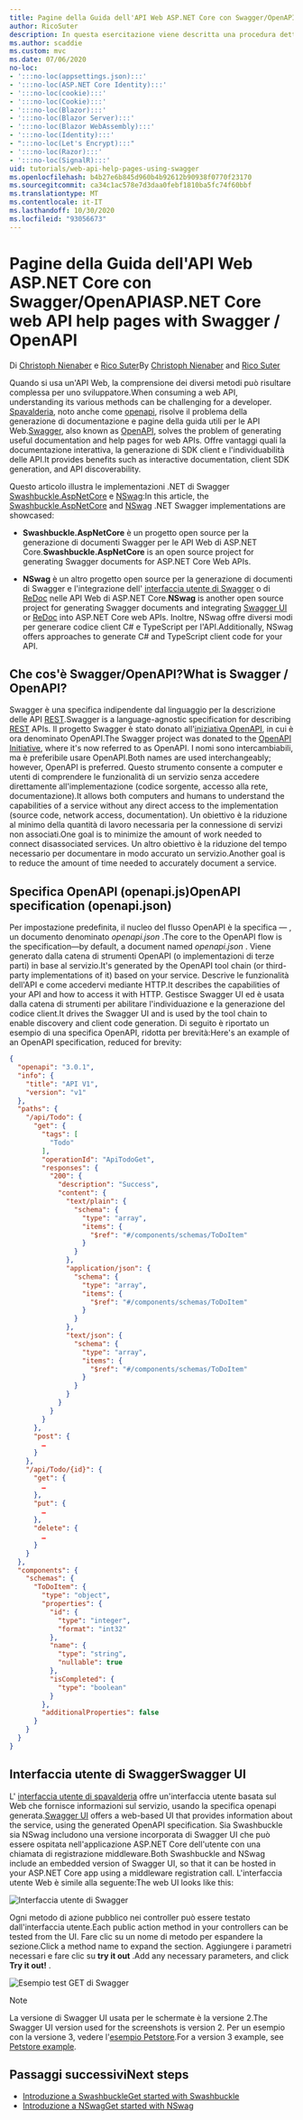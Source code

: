 ```yaml
---
title: Pagine della Guida dell'API Web ASP.NET Core con Swagger/OpenAPI
author: RicoSuter
description: In questa esercitazione viene descritta una procedura dettagliata per aggiungere Swagger e generare la documentazione e le pagine della Guida di un'app API Web.
ms.author: scaddie
ms.custom: mvc
ms.date: 07/06/2020
no-loc:
- ':::no-loc(appsettings.json):::'
- ':::no-loc(ASP.NET Core Identity):::'
- ':::no-loc(cookie):::'
- ':::no-loc(Cookie):::'
- ':::no-loc(Blazor):::'
- ':::no-loc(Blazor Server):::'
- ':::no-loc(Blazor WebAssembly):::'
- ':::no-loc(Identity):::'
- ":::no-loc(Let's Encrypt):::"
- ':::no-loc(Razor):::'
- ':::no-loc(SignalR):::'
uid: tutorials/web-api-help-pages-using-swagger
ms.openlocfilehash: b4b27e6b845d960b4b92612b90938f0770f23170
ms.sourcegitcommit: ca34c1ac578e7d3daa0febf1810ba5fc74f60bbf
ms.translationtype: MT
ms.contentlocale: it-IT
ms.lasthandoff: 10/30/2020
ms.locfileid: "93056673"
---
```

# <a name="aspnet-core-web-api-help-pages-with-swagger--openapi"></a><span data-ttu-id="76960-103">Pagine della Guida dell'API Web ASP.NET Core con Swagger/OpenAPI</span><span class="sxs-lookup"><span data-stu-id="76960-103">ASP.NET Core web API help pages with Swagger / OpenAPI</span></span>

<span data-ttu-id="76960-104">Di [Christoph Nienaber](https://twitter.com/zuckerthoben) e [Rico Suter](https://blog.rsuter.com/)</span><span class="sxs-lookup"><span data-stu-id="76960-104">By [Christoph Nienaber](https://twitter.com/zuckerthoben) and [Rico Suter](https://blog.rsuter.com/)</span></span>

<span data-ttu-id="76960-105">Quando si usa un'API Web, la comprensione dei diversi metodi può risultare complessa per uno sviluppatore.</span><span class="sxs-lookup"><span data-stu-id="76960-105">When consuming a web API, understanding its various methods can be challenging for a developer.</span></span> <span data-ttu-id="76960-106">[Spavalderia](https://swagger.io/), noto anche come [openapi](https://www.openapis.org/), risolve il problema della generazione di documentazione e pagine della guida utili per le API Web.</span><span class="sxs-lookup"><span data-stu-id="76960-106">[Swagger](https://swagger.io/), also known as [OpenAPI](https://www.openapis.org/), solves the problem of generating useful documentation and help pages for web APIs.</span></span> <span data-ttu-id="76960-107">Offre vantaggi quali la documentazione interattiva, la generazione di SDK client e l'individuabilità delle API.</span><span class="sxs-lookup"><span data-stu-id="76960-107">It provides benefits such as interactive documentation, client SDK generation, and API discoverability.</span></span>

<span data-ttu-id="76960-108">Questo articolo illustra le implementazioni .NET di Swagger [Swashbuckle.AspNetCore](https://github.com/domaindrivendev/Swashbuckle.AspNetCore) e [NSwag](https://github.com/RicoSuter/NSwag):</span><span class="sxs-lookup"><span data-stu-id="76960-108">In this article, the [Swashbuckle.AspNetCore](https://github.com/domaindrivendev/Swashbuckle.AspNetCore) and [NSwag](https://github.com/RicoSuter/NSwag) .NET Swagger implementations are showcased:</span></span>

* <span data-ttu-id="76960-109">**Swashbuckle.AspNetCore** è un progetto open source per la generazione di documenti Swagger per le API Web di ASP.NET Core.</span><span class="sxs-lookup"><span data-stu-id="76960-109">**Swashbuckle.AspNetCore** is an open source project for generating Swagger documents for ASP.NET Core Web APIs.</span></span>

* <span data-ttu-id="76960-110">**NSwag** è un altro progetto open source per la generazione di documenti di Swagger e l'integrazione dell' [interfaccia utente di Swagger](https://swagger.io/swagger-ui/) o di [ReDoc](https://github.com/Rebilly/ReDoc) nelle API Web di ASP.NET Core.</span><span class="sxs-lookup"><span data-stu-id="76960-110">**NSwag** is another open source project for generating Swagger documents and integrating [Swagger UI](https://swagger.io/swagger-ui/) or [ReDoc](https://github.com/Rebilly/ReDoc) into ASP.NET Core web APIs.</span></span> <span data-ttu-id="76960-111">Inoltre, NSwag offre diversi modi per generare codice client C# e TypeScript per l'API.</span><span class="sxs-lookup"><span data-stu-id="76960-111">Additionally, NSwag offers approaches to generate C# and TypeScript client code for your API.</span></span>

## <a name="what-is-swagger--openapi"></a><span data-ttu-id="76960-112">Che cos'è Swagger/OpenAPI?</span><span class="sxs-lookup"><span data-stu-id="76960-112">What is Swagger / OpenAPI?</span></span>

<span data-ttu-id="76960-113">Swagger è una specifica indipendente dal linguaggio per la descrizione delle API [REST](https://en.wikipedia.org/wiki/Representational_state_transfer).</span><span class="sxs-lookup"><span data-stu-id="76960-113">Swagger is a language-agnostic specification for describing [REST](https://en.wikipedia.org/wiki/Representational_state_transfer) APIs.</span></span> <span data-ttu-id="76960-114">Il progetto Swagger è stato donato all'[iniziativa OpenAPI](https://www.openapis.org/), in cui è ora denominato OpenAPI.</span><span class="sxs-lookup"><span data-stu-id="76960-114">The Swagger project was donated to the [OpenAPI Initiative](https://www.openapis.org/), where it's now referred to as OpenAPI.</span></span> <span data-ttu-id="76960-115">I nomi sono intercambiabili, ma è preferibile usare OpenAPI.</span><span class="sxs-lookup"><span data-stu-id="76960-115">Both names are used interchangeably; however, OpenAPI is preferred.</span></span> <span data-ttu-id="76960-116">Questo strumento consente a computer e utenti di comprendere le funzionalità di un servizio senza accedere direttamente all'implementazione (codice sorgente, accesso alla rete, documentazione).</span><span class="sxs-lookup"><span data-stu-id="76960-116">It allows both computers and humans to understand the capabilities of a service without any direct access to the implementation (source code, network access, documentation).</span></span> <span data-ttu-id="76960-117">Un obiettivo è la riduzione al minimo della quantità di lavoro necessaria per la connessione di servizi non associati.</span><span class="sxs-lookup"><span data-stu-id="76960-117">One goal is to minimize the amount of work needed to connect disassociated services.</span></span> <span data-ttu-id="76960-118">Un altro obiettivo è la riduzione del tempo necessario per documentare in modo accurato un servizio.</span><span class="sxs-lookup"><span data-stu-id="76960-118">Another goal is to reduce the amount of time needed to accurately document a service.</span></span>

## <a name="openapi-specification-openapijson"></a><span data-ttu-id="76960-119">Specifica OpenAPI (openapi.js)</span><span class="sxs-lookup"><span data-stu-id="76960-119">OpenAPI specification (openapi.json)</span></span>

<span data-ttu-id="76960-120">Per impostazione predefinita, il nucleo del flusso OpenAPI è la specifica &mdash; , un documento denominato *openapi.json* .</span><span class="sxs-lookup"><span data-stu-id="76960-120">The core to the OpenAPI flow is the specification&mdash;by default, a document named *openapi.json* .</span></span> <span data-ttu-id="76960-121">Viene generato dalla catena di strumenti OpenAPI (o implementazioni di terze parti) in base al servizio.</span><span class="sxs-lookup"><span data-stu-id="76960-121">It's generated by the OpenAPI tool chain (or third-party implementations of it) based on your service.</span></span> <span data-ttu-id="76960-122">Descrive le funzionalità dell'API e come accedervi mediante HTTP.</span><span class="sxs-lookup"><span data-stu-id="76960-122">It describes the capabilities of your API and how to access it with HTTP.</span></span> <span data-ttu-id="76960-123">Gestisce Swagger UI ed è usata dalla catena di strumenti per abilitare l'individuazione e la generazione del codice client.</span><span class="sxs-lookup"><span data-stu-id="76960-123">It drives the Swagger UI and is used by the tool chain to enable discovery and client code generation.</span></span> <span data-ttu-id="76960-124">Di seguito è riportato un esempio di una specifica OpenAPI, ridotta per brevità:</span><span class="sxs-lookup"><span data-stu-id="76960-124">Here's an example of an OpenAPI specification, reduced for brevity:</span></span>

```json
{
  "openapi": "3.0.1",
  "info": {
    "title": "API V1",
    "version": "v1"
  },
  "paths": {
    "/api/Todo": {
      "get": {
        "tags": [
          "Todo"
        ],
        "operationId": "ApiTodoGet",
        "responses": {
          "200": {
            "description": "Success",
            "content": {
              "text/plain": {
                "schema": {
                  "type": "array",
                  "items": {
                    "$ref": "#/components/schemas/ToDoItem"
                  }
                }
              },
              "application/json": {
                "schema": {
                  "type": "array",
                  "items": {
                    "$ref": "#/components/schemas/ToDoItem"
                  }
                }
              },
              "text/json": {
                "schema": {
                  "type": "array",
                  "items": {
                    "$ref": "#/components/schemas/ToDoItem"
                  }
                }
              }
            }
          }
        }
      },
      "post": {
        …
      }
    },
    "/api/Todo/{id}": {
      "get": {
        …
      },
      "put": {
        …
      },
      "delete": {
        …
      }
    }
  },
  "components": {
    "schemas": {
      "ToDoItem": {
        "type": "object",
        "properties": {
          "id": {
            "type": "integer",
            "format": "int32"
          },
          "name": {
            "type": "string",
            "nullable": true
          },
          "isCompleted": {
            "type": "boolean"
          }
        },
        "additionalProperties": false
      }
    }
  }
}
```

## <a name="swagger-ui"></a><span data-ttu-id="76960-125">Interfaccia utente di Swagger</span><span class="sxs-lookup"><span data-stu-id="76960-125">Swagger UI</span></span>

<span data-ttu-id="76960-126">L' [interfaccia utente di spavalderia](https://swagger.io/swagger-ui/) offre un'interfaccia utente basata sul Web che fornisce informazioni sul servizio, usando la specifica openapi generata.</span><span class="sxs-lookup"><span data-stu-id="76960-126">[Swagger UI](https://swagger.io/swagger-ui/) offers a web-based UI that provides information about the service, using the generated OpenAPI specification.</span></span> <span data-ttu-id="76960-127">Sia Swashbuckle sia NSwag includono una versione incorporata di Swagger UI che può essere ospitata nell'applicazione ASP.NET Core dell'utente con una chiamata di registrazione middleware.</span><span class="sxs-lookup"><span data-stu-id="76960-127">Both Swashbuckle and NSwag include an embedded version of Swagger UI, so that it can be hosted in your ASP.NET Core app using a middleware registration call.</span></span> <span data-ttu-id="76960-128">L'interfaccia utente Web è simile alla seguente:</span><span class="sxs-lookup"><span data-stu-id="76960-128">The web UI looks like this:</span></span>

![Interfaccia utente di Swagger](web-api-help-pages-using-swagger/_static/swagger-ui.png)

<span data-ttu-id="76960-130">Ogni metodo di azione pubblico nei controller può essere testato dall'interfaccia utente.</span><span class="sxs-lookup"><span data-stu-id="76960-130">Each public action method in your controllers can be tested from the UI.</span></span> <span data-ttu-id="76960-131">Fare clic su un nome di metodo per espandere la sezione.</span><span class="sxs-lookup"><span data-stu-id="76960-131">Click a method name to expand the section.</span></span> <span data-ttu-id="76960-132">Aggiungere i parametri necessari e fare clic su **try it out** .</span><span class="sxs-lookup"><span data-stu-id="76960-132">Add any necessary parameters, and click **Try it out!** .</span></span>

![Esempio test GET di Swagger](web-api-help-pages-using-swagger/_static/get-try-it-out.png)

> [!NOTE]
> <span data-ttu-id="76960-134">La versione di Swagger UI usata per le schermate è la versione 2.</span><span class="sxs-lookup"><span data-stu-id="76960-134">The Swagger UI version used for the screenshots is version 2.</span></span> <span data-ttu-id="76960-135">Per un esempio con la versione 3, vedere l'[esempio Petstore](https://petstore.swagger.io/).</span><span class="sxs-lookup"><span data-stu-id="76960-135">For a version 3 example, see [Petstore example](https://petstore.swagger.io/).</span></span>

## <a name="next-steps"></a><span data-ttu-id="76960-136">Passaggi successivi</span><span class="sxs-lookup"><span data-stu-id="76960-136">Next steps</span></span>

* [<span data-ttu-id="76960-137">Introduzione a Swashbuckle</span><span class="sxs-lookup"><span data-stu-id="76960-137">Get started with Swashbuckle</span></span>](xref:tutorials/get-started-with-swashbuckle)
* [<span data-ttu-id="76960-138">Introduzione a NSwag</span><span class="sxs-lookup"><span data-stu-id="76960-138">Get started with NSwag</span></span>](xref:tutorials/get-started-with-nswag)
